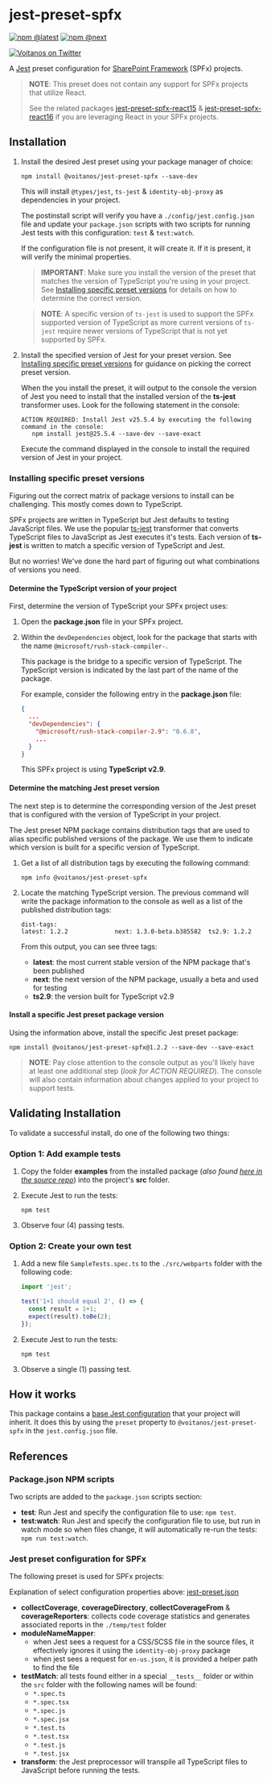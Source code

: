 # jest-preset-spfx

[![npm @latest](https://img.shields.io/npm/v/@voitanos/jest-preset-spfx/latest?style=flat-square)](https://www.npmjs.com/package/@voitanos/jest-preset-spfx) [![npm @next](https://img.shields.io/npm/v/@voitanos/jest-preset-spfx/next?style=flat-square)](https://www.npmjs.com/package/@voitanos/jest-preset-spfx)

[![Voitanos on Twitter](https://img.shields.io/badge/Twitter-%40voitanos-blue?style=flat-square)](https://www.twitterl.com/voitanos)

A [Jest](http://facebook.github.io/jest) preset configuration for [SharePoint Framework](https://docs.microsoft.com/sharepoint/dev/spfx/sharepoint-framework-overview) (SPFx) projects.

> **NOTE**: This preset does not contain any support for SPFx projects that utilize React.
>
> See the related packages [jest-preset-spfx-react15](https://www.npmjs.com/package/@voitanos/jest-preset-spfx-react15) & [jest-preset-spfx-react16](https://www.npmjs.com/package/@voitanos/jest-preset-spfx-react16) if you are leveraging React in your SPFx projects.

## Installation

1. Install the desired Jest preset using your package manager of choice:

    ```console
    npm install @voitanos/jest-preset-spfx --save-dev
    ```

    This will install `@types/jest`, `ts-jest` & `identity-obj-proxy` as dependencies in your project.

    The postinstall script will verify you have a `./config/jest.config.json` file and update your `package.json` scripts with two scripts for running Jest tests with this configuration: `test` & `test:watch`.

    If the configuration file is not present, it will create it. If it is present, it will verify the minimal properties.

    > **IMPORTANT**: Make sure you install the version of the preset that matches the version of TypeScript you're using in your project. See [Installing specific preset versions](#installing-specific-preset-versions) for details on how to determine the correct version.

    > **NOTE**: A specific version of `ts-jest` is used to support the SPFx supported version of TypeScript as more current versions of `ts-jest` require newer versions of TypeScript that is not yet supported by SPFx.

1. Install the specified version of Jest for your preset version. See [Installing specific preset versions](#installing-specific-preset-versions) for guidance on picking the correct preset version.

    When the you install the preset, it will output to the console the version of Jest you need to install that the installed version of the **ts-jest** transformer uses. Look for the following statement in the console:

    ```console
    ACTION REQUIRED: Install Jest v25.5.4 by executing the following command in the console:
       npm install jest@25.5.4 --save-dev --save-exact
    ```

    Execute the command displayed in the console to install the required version of Jest in your project.

### Installing specific preset versions

Figuring out the correct matrix of package versions to install can be challenging. This mostly comes down to TypeScript.

SPFx projects are written in TypeScript but Jest defaults to testing JavaScript files. We use the popular [ts-jest](https://www.npmjs.com/package/ts-jest) transformer that converts TypeScript files to JavaScript as Jest executes it's tests. Each version of **ts-jest** is written to match a specific version of TypeScript and Jest.

But no worries! We've done the hard part of figuring out what combinations of versions you need.

#### Determine the TypeScript version of your project

First, determine the version of TypeScript your SPFx project uses:

1. Open the **package.json** file in your SPFx project.
1. Within the `devDependencies` object, look for the package that starts with the name `@microsoft/rush-stack-compiler-`.

    This package is the bridge to a specific version of TypeScript. The TypeScript version is indicated by the last part of the name of the package.

    For example, consider the following entry in the **package.json** file:

    ```json
    {
      ...
      "devDependencies": {
        "@microsoft/rush-stack-compiler-2.9": "0.6.8",
        ...
      }
    }
    ```

    This SPFx project is using **TypeScript v2.9**.

#### Determine the matching Jest preset version

The next step is to determine the corresponding version of the Jest preset that is configured with the version of TypeScript in your project.

The Jest preset NPM package contains distribution tags that are used to alias specific published versions of the package. We use them to indicate which version is built for a specific version of TypeScript.

1. Get a list of all distribution tags by executing the following command:

    ```console
    npm info @voitanos/jest-preset-spfx
    ```

1. Locate the matching TypeScript version. The previous command will write the package information to the console as well as a list of the published distribution tags:

    ```console
    dist-tags:
    latest: 1.2.2             next: 1.3.0-beta.b385582  ts2.9: 1.2.2
    ```

    From this output, you can see three tags:

      - **latest**: the most current stable version of the NPM package that's been published
      - **next**: the next version of the NPM package, usually a beta and used for testing
      - **ts2.9**: the version built for TypeScript v2.9

#### Install a specific Jest preset package version

Using the information above, install the specific Jest preset package:

```console
npm install @voitanos/jest-preset-spfx@1.2.2 --save-dev --save-exact
```

> **NOTE**: Pay close attention to the console output as you'll likely have at least one additional step (*look for ACTION REQUIRED*). The console will also contain information about changes applied to your project to support tests.

## Validating Installation

To validate a successful install, do one of the following two things:

### Option 1: Add example tests

1. Copy the folder **examples** from the installed package (*also found [here in the source repo](https://github.com/Voitanos/jest-preset-spfx/tree/master/examples)*) into the project's **src** folder.
1. Execute Jest to run the tests:

    ```console
    npm test
    ```

1. Observe four (4) passing tests.

### Option 2: Create your own test

1. Add a new file `SampleTests.spec.ts` to the `./src/webparts` folder with the following code:

    ```typescript
    import 'jest';

    test('1+1 should equal 2', () => {
      const result = 1+1;
      expect(result).toBe(2);
    });
    ```

1. Execute Jest to run the tests:

    ```console
    npm test
    ```

1. Observe a single (1) passing test.

## How it works

This package contains a [base Jest configuration](https://github.com/Voitanos/jest-preset-spfx/blob/master/jest-preset.json) that your project will inherit. It does this by using the `preset` property to `@voitanos/jest-preset-spfx` in the `jest.config.json` file.

## References

### Package.json NPM scripts

Two scripts are added to the `package.json` scripts section:

- **test**: Run Jest and specify the configuration file to use: `npm test`.
- **test:watch**: Run Jest and specify the configuration file to use, but run in watch mode so when files change, it will automatically re-run the tests: `npm run test:watch`.

### Jest preset configuration for SPFx

The following preset is used for SPFx projects:

Explanation of select configuration properties above: [jest-preset.json](./jest-preset.json)

- **collectCoverage**, **coverageDirectory**, **collectCoverageFrom** & **coverageReporters**: collects code coverage statistics and generates associated reports in the `./temp/test` folder
- **moduleNameMapper**:
  - when Jest sees a request for a CSS/SCSS file in the source files, it effectively ignores it using the `identity-obj-proxy` package
  - when jest sees a request for `en-us.json`, it is provided a helper path to find the file
- **testMatch**: all tests found either in a special `__tests__` folder or within the `src` folder with the following names will be found:
  - `*.spec.ts`
  - `*.spec.tsx`
  - `*.spec.js`
  - `*.spec.jsx`
  - `*.test.ts`
  - `*.test.tsx`
  - `*.test.js`
  - `*.test.jsx`
- **transform**: the Jest preprocessor will transpile all TypeScript files to JavaScript before running the tests.
